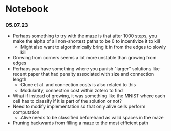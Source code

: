 # Notebook

### 05.07.23

- Perhaps something to try with the maze is that after 1000 steps, you make the alpha of all non-shortest paths to be 0 to incentivize it to kill
    - Might also want to algorithmically bring it in from the edges to slowly kill
- Growing from corners seems a lot more unstable than growing from edges
- Perhaps you have something where you punish "larger" solutions like recent paper that had penalty associated with size and connection length
    - Clune et al. and connection costs is also related to this
    - Modularity, connection cost within zotero to find
- What if instead of growing, it was something like the MNIST where each cell has to classify if it is part of the solution or not?
- Need to modify implementation so that only alive cells perform computation
    - Alive needs to be classified beforehand as valid spaces in the maze
- Pruning backwards from filling a maze to the most efficient path
